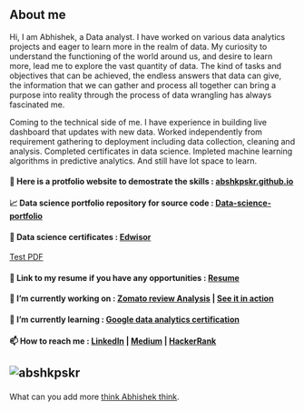 ## About me
Hi, I am Abhishek, a Data analyst. I have worked on various data analytics projects and eager to learn more in the realm of data. My curiosity to understand the functioning of the world around us, and desire to learn more, lead me to explore the vast quantity of data. The kind of tasks and objectives that can be achieved, the endless answers that data can give, the information that we can gather and process all together can bring a purpose into reality through the process of data wrangling has always fascinated me.

Coming to the technical side of me. I have experience in building live dashboard that updates with new data. Worked independently from requirement gathering to deployment including data collection, cleaning and analysis. Completed certificates in data science. Impleted machine learning algorithms in predictive analytics. And still have lot space to learn.

#### :closed_book: Here is a protfolio website to demostrate the skills :  [abshkpskr.github.io](abshkpskr.github.io)
#### :chart_with_upwards_trend: Data science portfolio repository for source code : [Data-science-portfolio](https://github.com/AbshkPskr/Data-science-portfolio)
#### :scroll: Data science certificates : [Edwisor](https://github.com/AbshkPskr/abshkpskr.github.io/blob/master/Certificates/Edwisor.pdf)
<a href="//github.com/AbshkPskr/abshkpskr.github.io/blob/master/Certificates/Edwisor.pdf" target='_blank'>Test PDF</a>
#### :page_facing_up: Link to my resume if you have any opportunities : [Resume]()

#### 🔭 I’m currently working on : [Zomato review Analysis](https://github.com/AbshkPskr/Zomato-Reviews-Analysis) | [See it in action](http://abshkpskr211.pythonanywhere.com/)
#### 🌱 I’m currently learning : [Google data analytics certification](https://www.coursera.org/professional-certificates/google-data-analytics)
#### 📫 How to reach me : [LinkedIn](https://www.linkedin.com/in/abshkpskr/) | [Medium](https://medium.com/https://medium.com/@282abhishek) | [HackerRank](https://www.hackerrank.com/282abhishek)

<!-- 👯 I’m looking to collaborate on ...
- 🤔 I’m looking for help with ...
- 💬 Ask me about ...
- 😄 Pronouns: ...
- ⚡ Fun fact: ...
-->

## 
## <p><img align="center" src="https://github-readme-stats.vercel.app/api/top-langs?username=abshkpskr&show_icons=true&locale=en&layout=compact" alt="abshkpskr" /></p>

What can you add more [think Abhishek think](https://www.reddit.com/r/Thinkmarkthink/).
